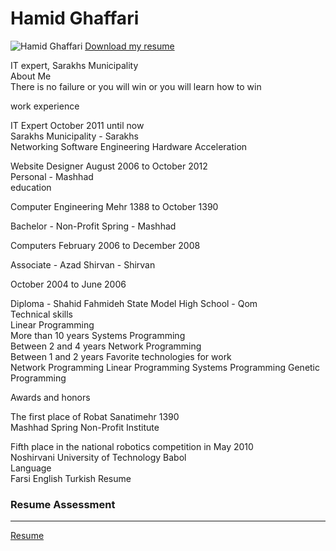 # Hamid Ghaffari


<img src="http://sh-sarakhs.ir/_douranportal/images/%D9%BE%D8%B1%D8%B3%D9%86%D9%84/0819908071.jpg" alt="Hamid Ghaffari">
<a href="HamidGhaffari_CV_CheckList_AR_3983 (1).pdf">Download my resume</a>

IT expert, Sarakhs Municipality <br /> 
About Me <br /> 
There is no failure or you will win or you will learn how to win <br /> 

work experience <br /> 

IT Expert October 2011 until now <br /> 
Sarakhs Municipality - Sarakhs <br /> 
Networking Software Engineering Hardware Acceleration <br /> 

Website Designer August 2006 to October 2012 <br /> 
Personal - Mashhad <br /> 
education <br /> 

Computer Engineering Mehr 1388 to October 1390 <br /> 

Bachelor - Non-Profit Spring - Mashhad <br /> 

Computers February 2006 to December 2008 <br /> 

Associate - Azad Shirvan - Shirvan  <br /> 

October 2004 to June 2006 <br /> 

Diploma - Shahid Fahmideh State Model High School - Qom <br /> 
Technical skills <br /> 
Linear Programming <br /> 
More than 10 years 
Systems Programming <br /> 
Between 2 and 4 years
Network Programming <br /> 
Between 1 and 2 years
Favorite technologies for work <br /> 
Network Programming Linear Programming Systems Programming Genetic Programming

Awards and honors <br /> 

The first place of Robat Sanatimehr 1390 <br /> 
Mashhad Spring Non-Profit Institute <br /> 

Fifth place in the national robotics competition in May 2010 <br /> 
Noshirvani University of Technology Babol <br /> 
Language <br /> 
Farsi
English
Turkish  Resume

<h3 id="resume-assessment">Resume Assessment</h3>

<hr />

<p><a href="http://s10.picofile.com/file/8406388668/Hamid_Ghaffari2.pdf.html">Resume</a></p>



